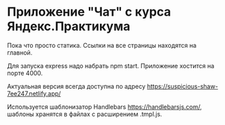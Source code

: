 # Приложение "Чат" с курса Яндекс.Практикума

Пока что просто статика. Ссылки на все страницы находятся на главной. 

Для запуска express надо набрать npm start. Приложение хостится на порте 4000.

Актуальная версия всегда доступна по адресу <https://suspicious-shaw-7ee247.netlify.app/>

Используется шаблонизатор Handlebars https://handlebarsjs.com/, шаблоны хранятся 
в файлах с расширением .tmpl.js.